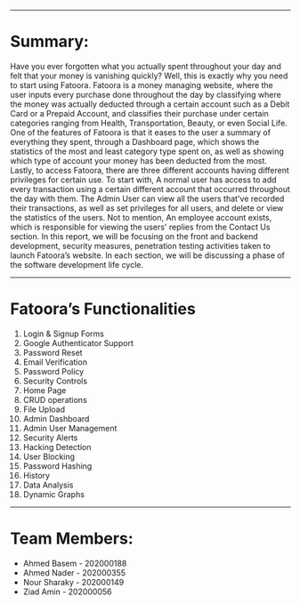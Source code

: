 
<hr>                                                                       
<h1>Summary:</h1>

Have you ever forgotten what you actually spent throughout your day and felt that your money is vanishing quickly? Well,
this is exactly why you need to start using Fatoora. Fatoora is a money managing website, where the user inputs every
purchase done throughout the day by classifying where the money was actually deducted through a certain account such
as a Debit Card or a Prepaid Account, and classifies their purchase under certain categories ranging from Health,
Transportation, Beauty, or even Social Life. One of the features of Fatoora is that it eases to the user a summary of
everything they spent, through a Dashboard page, which shows the statistics of the most and least category type spent
on, as well as showing which type of account your money has been deducted from the most. Lastly, to access Fatoora,
there are three different accounts having different privileges for certain use. To start with, A normal user has access to
add every transaction using a certain different account that occurred throughout the day with them. The Admin User can
view all the users that've recorded their transactions, as well as set privileges for all users, and delete or view the statistics
of the users. Not to mention, An employee account exists, which is responsible for viewing the users' replies from the
Contact Us section. In this report, we will be focusing on the front and backend development, security measures,
penetration testing activities taken to launch Fatoora’s website. In each section, we will be discussing a phase of the
software development life cycle.

<hr>
<h1>Fatoora’s Functionalities</h1> 
<ol>
<li> Login & Signup Forms </li>
<li>Google Authenticator Support</li>
<li>Password Reset</li>
<li>Email Verification</li>
<li>Password Policy</li>
<li>Security Controls</li>
<li>Home Page</li>
<li>CRUD operations</li>
<li>File Upload</li>
<li> Admin Dashboard</li>
<li> Admin User Management</li>
<li> Security Alerts</li>
<li> Hacking Detection</li>
<li> User Blocking</li>
<li> Password Hashing</li>
<li> History</li>
<li> Data Analysis</li>
<li> Dynamic Graphs</li>
</ol>
<hr>

<h1>Team Members:</h1>
<ul>
<li>Ahmed Basem - 202000188</li>
<li>Ahmed Nader - 202000355</li>
<li>Nour Sharaky - 202000149</li>
<li>Ziad Amin - 202000056</li>
</ul>


